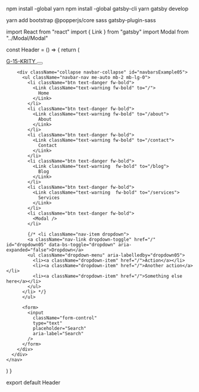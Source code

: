 npm install -global yarn
npm install -global gatsby-cli
yarn
gatsby develop

yarn add bootstrap @popperjs/core sass gatsby-plugin-sass

import React from "react"
import { Link } from "gatsby"
import Modal from "../Modal/Modal"

const Header = () => {
return (
<nav
      className="navbar navbar-expand-lg navbar-dark bg-dark"
      aria-label="Fifth navbar example"
    >
<div className="container-fluid">
<a className="navbar-brand" href="/">
G-15-KRITY
</a>
<button
          className="navbar-toggler"
          type="button"
          data-bs-toggle="collapse"
          data-bs-target="#navbarsExample05"
          aria-controls="navbarsExample05"
          aria-expanded="false"
          aria-label="Toggle navigation"
        >
<span className="navbar-toggler-icon"></span>
</button>

        <div className="collapse navbar-collapse" id="navbarsExample05">
          <ul className="navbar-nav me-auto mb-2 mb-lg-0">
            <li className="btn text-danger fw-bold">
              <Link className="text-warning fw-bold" to="/">
                Home
              </Link>
            </li>
            <li className="btn text-danger fw-bold">
              <Link className="text-warning fw-bold" to="/about">
                About
              </Link>
            </li>
            <li className="btn text-danger fw-bold">
              <Link className="text-warning fw-bold" to="/contact">
                Contact
              </Link>
            </li>
            <li className="btn text-danger fw-bold">
              <Link className="text-warning  fw-bold" to="/blog">
                Blog
              </Link>
            </li>
            <li className="btn text-danger fw-bold">
              <Link className="text-warning  fw-bold" to="/services">
                Services
              </Link>
            </li>
            <li className="btn text-danger fw-bold">
              <Modal />
            </li>

            {/* <li className="nav-item dropdown">
            <a className="nav-link dropdown-toggle" href="/" id="dropdown05" data-bs-toggle="dropdown" aria-expanded="false">Dropdown</a>
            <ul className="dropdown-menu" aria-labelledby="dropdown05">
              <li><a className="dropdown-item" href="/">Action</a></li>
              <li><a className="dropdown-item" href="/">Another action</a></li>
              <li><a className="dropdown-item" href="/">Something else here</a></li>
            </ul>
          </li> */}
          </ul>

          <form>
            <input
              className="form-control"
              type="text"
              placeholder="Search"
              aria-label="Search"
            />
          </form>
        </div>
      </div>
    </nav>

)
}

export default Header
